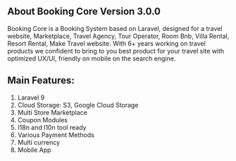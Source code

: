 ## About Booking Core Version 3.0.0
Booking Core is a Booking System based on Laravel, designed for a travel website, Marketplace, Travel Agency, Tour Operator, Room Bnb, Villa Rental, Resort Rental, Make Travel website. With 6+ years working on travel products we confident to bring to you best product for your travel site with optimized UX/UI, friendly on mobile on the search engine.

## Main Features:

1. Laravel 9
2. Cloud Storage: S3, Google Cloud Storage
3. Multi Store Marketplace
4. Coupon Modules
5. I18n and l10n tool ready
6. Various Payment Methods
7. Multi currency
8. Mobile App


